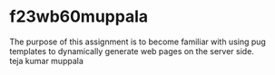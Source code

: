 # f23wb60muppala
The purpose of this assignment is to become familiar with using pug templates to dynamically generate web pages on the server side.
<br>
teja kumar muppala
